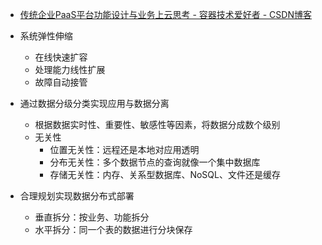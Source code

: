 

* [传统企业PaaS平台功能设计与业务上云思考 - 容器技术爱好者 - CSDN博客 ](http://blog.csdn.net/horsefoot/article/details/51697277)

* 系统弹性伸缩
  * 在线快速扩容
  * 处理能力线性扩展
  * 故障自动接管
* 通过数据分级分类实现应用与数据分离
  * 根据数据实时性、重要性、敏感性等因素，将数据分成数个级别
  * 无关性
    * 位置无关性：远程还是本地对应用透明
    * 分布无关性：多个数据节点的查询就像一个集中数据库
    * 存储无关性：内存、关系型数据库、NoSQL、文件还是缓存
* 合理规划实现数据分布式部署
  * 垂直拆分：按业务、功能拆分
  * 水平拆分：同一个表的数据进行分块保存
